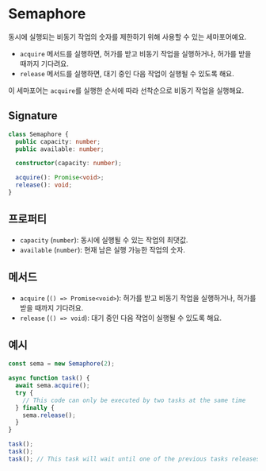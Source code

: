 # Semaphore

동시에 실행되는 비동기 작업의 숫자를 제한하기 위해 사용할 수 있는 세마포어예요.

- `acquire` 메서드를 실행하면, 허가를 받고 비동기 작업을 실행하거나, 허가를 받을 때까지 기다려요.
- `release` 메서드를 실행하면, 대기 중인 다음 작업이 실행될 수 있도록 해요.

이 세마포어는 `acquire`를 실행한 순서에 따라 선착순으로 비동기 작업을 실행해요.

## Signature

```typescript
class Semaphore {
  public capacity: number;
  public available: number;

  constructor(capacity: number);

  acquire(): Promise<void>;
  release(): void;
}
```

## 프로퍼티

- `capacity` (`number`): 동시에 실행될 수 있는 작업의 최댓값.
- `available` (`number`): 현재 남은 실행 가능한 작업의 숫자.

## 메서드

- `acquire` (`() => Promise<void>`): 허가를 받고 비동기 작업을 실행하거나, 허가를 받을 때까지 기다려요.
- `release` (`() => void`): 대기 중인 다음 작업이 실행될 수 있도록 해요.

## 예시

```typescript
const sema = new Semaphore(2);

async function task() {
  await sema.acquire();
  try {
    // This code can only be executed by two tasks at the same time
  } finally {
    sema.release();
  }
}

task();
task();
task(); // This task will wait until one of the previous tasks releases the semaphore.
```
